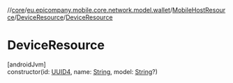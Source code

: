 //[core](../../../../index.md)/[eu.epicompany.mobile.core.network.model.wallet](../../index.md)/[MobileHostResource](../index.md)/[DeviceResource](index.md)/[DeviceResource](-device-resource.md)

# DeviceResource

[androidJvm]\
constructor(id: [UUID4](../../../eu.epicompany.mobile.core.datatypes/index.md#545543244%2FClasslikes%2F-1060529556), name: [String](https://kotlinlang.org/api/latest/jvm/stdlib/kotlin/-string/index.html), model: [String](https://kotlinlang.org/api/latest/jvm/stdlib/kotlin/-string/index.html)?)
